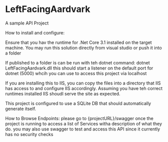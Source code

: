 # LeftFacingAardvark
A sample API Project


How to install and configure:

Ensure that you hav the runtime for .Net Core 3.1 installed on the target machine. 
You may run this solution directly from visual studio or push it into a folder

If published to a folder is can be run with teh dotnet command: dotnet LeftFacingAardvark.dll
this should start a listener on the default port for dotnet (5000) whcih you can use to access this project via localhost

If you are installing this to IIS, you can copy the files into a directory that IIS has access to and configure IIS accordingly. 
Assuming you have teh correct runtimes installed IIS shoudl serve the site as expected. 

This project is configured to use a SQLite DB that should automatically generate itself.


How to Browse Endpoints: 
please go to {projectURL}/swagger once the project is running to access a list of Services witha description of what they do. 
you may also use swagger to test and access this API since it currently has no security checks